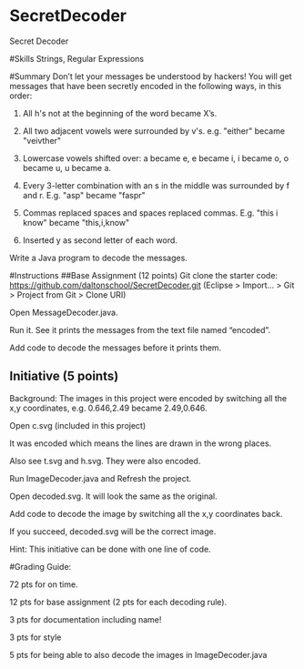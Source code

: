 # SecretDecoder
Secret Decoder

#Skills
Strings, Regular Expressions

#Summary
Don’t let your messages be understood by hackers! You will get messages that have been secretly encoded in the following ways, in this order:

1. All h's not at the beginning of the word became X’s.

2. All two adjacent vowels were surrounded by v's. e.g. "either" became "veivther"

3. Lowercase vowels shifted over: a became e, e became i, i became o, o became u, u became a.

4. Every 3-letter combination with an s in the middle was surrounded by f and r. E.g. "asp" became "faspr"

5. Commas replaced spaces and spaces replaced commas. E.g. "this i know" became "this,i,know"

6. Inserted y as second letter of each word.


Write a Java program to decode the messages.



#Instructions
##Base Assignment (12 points)
Git clone the starter code: https://github.com/daltonschool/SecretDecoder.git
(Eclipse > Import... > Git > Project from Git > Clone URI)

Open MessageDecoder.java.

Run it. See it prints the messages from the text file named “encoded”.

Add code to decode the messages before it prints them.

## Initiative (5 points)
Background: The images in this project were encoded by switching all the x,y coordinates, e.g. 0.646,2.49 became 2.49,0.646.

Open c.svg (included in this project) 

It was encoded which means the lines are drawn in the wrong places.

Also see t.svg and h.svg. They were also encoded.

Run ImageDecoder.java and Refresh the project.

Open decoded.svg. It will look the same as the original.

Add code to decode the image by switching all the x,y coordinates back.

If you succeed, decoded.svg will be the correct image.

Hint: This initiative can be done with one line of code.


#Grading Guide:
  
 72 pts for on time.
  
 12 pts for base assignment (2 pts for each decoding rule).
  
 3 pts for documentation including name!
  
 3 pts for style
  
 5 pts for being able to also decode the images in ImageDecoder.java

